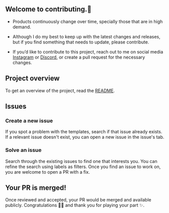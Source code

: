 ## Welcome to contributing.🤝

- Products continuously change over time, specially those that are in high demand.

- Although I do my best to keep up with the latest changes and releases, but if you find something that needs to update, please contribute.

- If you’d like to contribute to this project, reach out to me on social media [Instagram](https://www.instagram.com/mthsfrts/) or [Discord](https://discord.gg/Vw2Zk5ep5E), or create a pull request for the necessary changes.

## Project overview

To get an overview of the project, read the [README](https://github.com/mthsfrts/DIY.io#readme).

## Issues

### Create a new issue
If you spot a problem with the templates, search if that issue already exists. 
If a relevant issue doesn't exist, you can open a new issue in the issue's tab.

### Solve an issue
Search through the existing issues to find one that interests you. You can refine the search using labels as filters. 
Once you find an issue to work on, you are welcome to open a PR with a fix.

## Your PR is merged!
Once reviewed and accepted, your PR would be merged and available publicly.
Congratulations 🎉🎉 and thank you for playing your part ✨.
